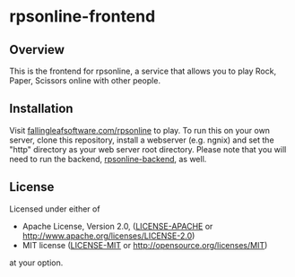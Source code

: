 # rpsonline-frontend
## Overview
This is the frontend for rpsonline, a service that allows you to play Rock, Paper, Scissors online with other people. 
## Installation
Visit [fallingleafsoftware.com/rpsonline](https://fallingleafsoftware.com/rpsonline) to play. To run this on your own server, clone this repository, install a webserver (e.g. ngnix) and set the "http" directory as your web server root directory. 
Please note that you will need to run the backend, [rpsonline-backend](https://github.com/jcroskery/rpsonline-backend), as well.
## License
Licensed under either of

 * Apache License, Version 2.0, ([LICENSE-APACHE](LICENSE-APACHE) or http://www.apache.org/licenses/LICENSE-2.0)
 * MIT license ([LICENSE-MIT](LICENSE-MIT) or http://opensource.org/licenses/MIT)

at your option.
